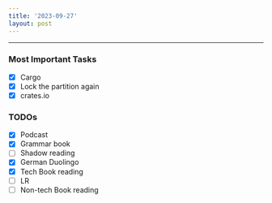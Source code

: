 ```yaml
---
title: '2023-09-27'
layout: post
---
```


---

### Most Important Tasks

- [x] Cargo
- [x] Lock the partition again
- [x] crates.io

### TODOs

- [x] Podcast
- [x] Grammar book
- [ ] Shadow reading
- [x] German Duolingo
- [x] Tech Book reading
- [ ] LR
- [ ] Non-tech Book reading
